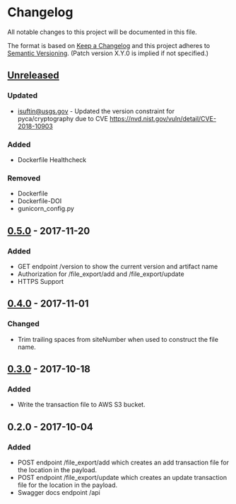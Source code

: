 # Changelog
All notable changes to this project will be documented in this file.

The format is based on [Keep a Changelog](http://keepachangelog.com/en/1.0.0/)
and this project adheres to [Semantic Versioning](http://semver.org/spec/v2.0.0.html). (Patch version X.Y.0 is implied if not specified.)

## [Unreleased]

### Updated
- isuftin@usgs.gov - Updated the version constraint for pyca/cryptography due to
CVE https://nvd.nist.gov/vuln/detail/CVE-2018-10903

### Added
- Dockerfile Healthcheck

### Removed
- Dockerfile
- Dockerfile-DOI
- gunicorn_config.py

## [0.5.0] - 2017-11-20
### Added
- GET endpoint /version to show the current version and artifact name
- Authorization for /file_export/add and /file_export/update
- HTTPS Support

## [0.4.0] - 2017-11-01

### Changed
- Trim trailing spaces from siteNumber when used to construct the file name.

## [0.3.0] - 2017-10-18

### Added
- Write the transaction file to AWS S3 bucket.

## 0.2.0 - 2017-10-04

### Added
- POST endpoint /file_export/add which creates an add transaction file for the location in the payload.
- POST endpoint /file_export/update which creates an update transaction file for the location in the payload.
- Swagger docs endpoint /api

[Unreleased]: https://github.com/USGS-CIDA/MLR-WSC-File-Exporter/compare/MLR-WSC-File-Exporter-0.5.0...master
[0.5.0]: https://github.com/USGS-CIDA/MLR-WSC-File-Exporter/compare/MLR-WSC-File-Exporter-0.4.0...MLR-WSC-File-Exporter-0.5.0
[0.4.0]: https://github.com/USGS-CIDA/MLR-WSC-File-Exporter/compare/MLR-WSC-File-Exporter-0.3.0...MLR-WSC-File-Exporter-0.4.0
[0.3.0]: https://github.com/USGS-CIDA/MLR-WSC-File-Exporter/compare/MLR-WSC-File-Exporter-0.2.0...MLR-WSC-File-Exporter-0.3.0
